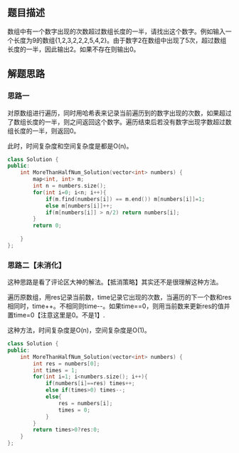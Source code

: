 ## 题目描述

数组中有一个数字出现的次数超过数组长度的一半，请找出这个数字。例如输入一个长度为9的数组{1,2,3,2,2,2,5,4,2}。由于数字2在数组中出现了5次，超过数组长度的一半，因此输出2。如果不存在则输出0。 

## 解题思路

### 思路一

对原数组进行遍历，同时用哈希表来记录当前遍历到的数字出现的次数，如果超过了数组长度的一半，则之间返回这个数字。遍历结束后若没有数字出现字数超过数组长度的一半，则返回0。

此时，时间复杂度和空间复杂度是都是O(n)。

```cpp
class Solution {
public:
    int MoreThanHalfNum_Solution(vector<int> numbers) {
        map<int, int> m;
        int n = numbers.size();
        for(int i=0; i<n; i++){
            if(m.find(numbers[i]) == m.end()) m[numbers[i]]=1;
            else m[numbers[i]]++;
            if(m[numbers[i]] > n/2) return numbers[i];
        }
        return 0;
        
    }
};
```

### 思路二【未消化】

这种思路是看了评论区大神的解法。【抵消策略】其实还不是很理解这种方法。

遍历原数组，用res记录当前数，time记录它出现的次数，当遍历的下一个数和res相同时，time++。不相同则time--。如果time==0，则用当前数来更新res的值并置time=0【注意这里是0。不是1】.

这种方法，时间复杂度是O(n)，空间复杂度是O(1)。

```cpp
class Solution {
public:
    int MoreThanHalfNum_Solution(vector<int> numbers) {
        int res = numbers[0];
        int times = 1;
        for(int i=1; i<numbers.size(); i++){
            if(numbers[i]==res) times++;
            else if(times>0) times--;
            else{
                res = numbers[i];
                times = 0;
            }
        }
        return times>0?res:0;
    }
};
```

